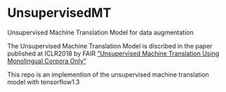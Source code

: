 # UnsupervisedMT

Unsupervised Machine Translation Model for data augmentation

The Unsupervised Machine Translation Model is discribed in the paper published at ICLR2018 by FAIR
[“Unsupervised Machine Translation Using Monolingual Corpora Only”](https://arxiv.org/pdf/1711.00043.pdf)

This repo is an implemention of the unsupervised machine translation model with tensorflow1.3
